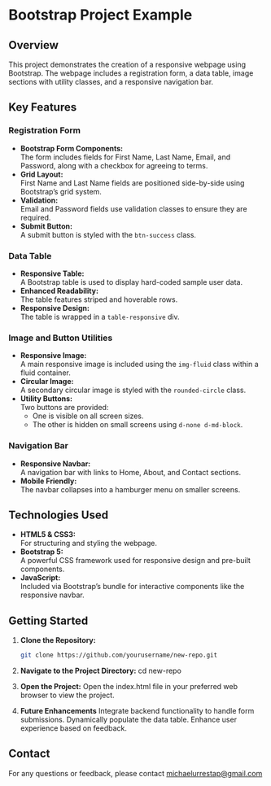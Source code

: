# Bootstrap Project Example

## Overview
This project demonstrates the creation of a responsive webpage using Bootstrap. The webpage includes a registration form, a data table, image sections with utility classes, and a responsive navigation bar.

## Key Features

### Registration Form
- **Bootstrap Form Components:**  
  The form includes fields for First Name, Last Name, Email, and Password, along with a checkbox for agreeing to terms.
- **Grid Layout:**  
  First Name and Last Name fields are positioned side-by-side using Bootstrap’s grid system.
- **Validation:**  
  Email and Password fields use validation classes to ensure they are required.
- **Submit Button:**  
  A submit button is styled with the `btn-success` class.

### Data Table
- **Responsive Table:**  
  A Bootstrap table is used to display hard-coded sample user data.
- **Enhanced Readability:**  
  The table features striped and hoverable rows.
- **Responsive Design:**  
  The table is wrapped in a `table-responsive` div.

### Image and Button Utilities
- **Responsive Image:**  
  A main responsive image is included using the `img-fluid` class within a fluid container.
- **Circular Image:**  
  A secondary circular image is styled with the `rounded-circle` class.
- **Utility Buttons:**  
  Two buttons are provided:
  - One is visible on all screen sizes.
  - The other is hidden on small screens using `d-none d-md-block`.

### Navigation Bar
- **Responsive Navbar:**  
  A navigation bar with links to Home, About, and Contact sections.
- **Mobile Friendly:**  
  The navbar collapses into a hamburger menu on smaller screens.

## Technologies Used
- **HTML5 & CSS3:**  
  For structuring and styling the webpage.
- **Bootstrap 5:**  
  A powerful CSS framework used for responsive design and pre-built components.
- **JavaScript:**  
  Included via Bootstrap’s bundle for interactive components like the responsive navbar.

## Getting Started
1. **Clone the Repository:**
   ```bash
   git clone https://github.com/yourusername/new-repo.git
2. **Navigate to the Project Directory:**
    cd new-repo
3. **Open the Project:**
    Open the index.html file in your preferred web browser to view the project.

4. **Future Enhancements**
    Integrate backend functionality to handle form submissions.
    Dynamically populate the data table.
    Enhance user experience based on feedback.

## Contact

For any questions or feedback, please contact michaelurrestap@gmail.com
